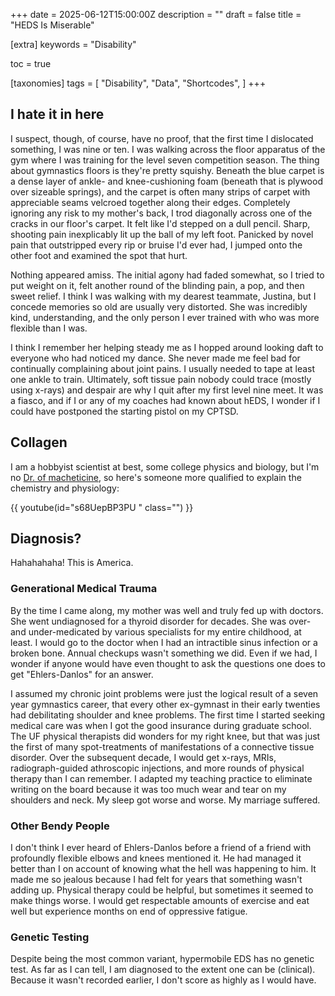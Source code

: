 +++
date = 2025-06-12T15:00:00Z
description = ""
draft = false
title = "HEDS Is Miserable"

[extra]
keywords = "Disability"

toc = true

[taxonomies]
tags = [
    "Disability",
    "Data",
    "Shortcodes",
]
+++

## I hate it in here

I suspect, though, of course, have no proof, that the first time I dislocated something, I was nine or ten. I was walking across the floor apparatus of the gym where I was training for the level seven competition season. The thing about gymnastics floors is they're pretty squishy. Beneath the blue carpet is a dense layer of ankle- and knee-cushioning foam (beneath that is plywood over sizeable springs), and the carpet is often many strips of carpet with appreciable seams velcroed together along their edges. Completely ignoring any risk to my mother's back, I trod diagonally across one of the cracks in our floor's carpet. It felt like I'd stepped on a dull pencil. Sharp, shooting pain inexplicably lit up the ball of my left foot. Panicked by novel pain that outstripped every rip or bruise I'd ever had, I jumped onto the other foot and examined the spot that hurt.

Nothing appeared amiss. The initial agony had faded somewhat, so I tried to put weight on it, felt another round of the blinding pain, a pop, and then sweet relief. I think I was walking with my dearest teammate, Justina, but I concede memories so old are usually very distorted. She was incredibly kind, understanding, and the only person I ever trained with who was more flexible than I was.

I think I remember her helping steady me as I hopped around looking daft to everyone who had noticed my dance. She never made me feel bad for continually complaining about joint pains. I usually needed to tape at least one ankle to train. Ultimately, soft tissue pain nobody could trace (mostly using x-rays) and despair are why I quit after my first level nine meet. It was a fiasco, and if I or any of my coaches had known about hEDS, I wonder if I could have postponed the starting pistol on my CPTSD.

## Collagen

I am a hobbyist scientist at best, some college physics and biology, but I'm no [Dr. of macheticine](https://en.wikipedia.org/wiki/Robert_Evans_(journalist)), so here's someone more qualified to explain the chemistry and physiology:

{{ youtube(id="s68UepBP3PU " class="") }}

## Diagnosis?

Hahahahaha! This is America.

### Generational Medical Trauma

By the time I came along, my mother was well and truly fed up with doctors. She went undiagnosed for a thyroid disorder for decades. She was over- and under-medicated by various specialists for my entire childhood, at least. I would go to the doctor when I had an intractible sinus infection or a broken bone. Annual checkups wasn't something we did. Even if we had, I wonder if anyone would have even thought to ask the questions one does to get "Ehlers-Danlos" for an answer.

I assumed my chronic joint problems were just the logical result of a seven year gymnastics career, that every other ex-gymnast in their early twenties had debilitating shoulder and knee problems. The first time I started seeking medical care was when I got the good insurance during graduate school. The UF physical therapists did wonders for my right knee, but that was just the first of many spot-treatments of manifestations of a connective tissue disorder. Over the subsequent decade, I would get x-rays, MRIs, radiograph-guided athroscopic injections, and more rounds of physical therapy than I can remember. I adapted my teaching practice to eliminate writing on the board because it was too much wear and tear on my shoulders and neck. My sleep got worse and worse. My marriage suffered.

### Other Bendy People

I don't think I ever heard of Ehlers-Danlos before a friend of a friend with profoundly flexible elbows and knees mentioned it. He had managed it better than I on account of knowing what the hell was happening to him. It made me so jealous because I had felt for years that something wasn't adding up. Physical therapy could be helpful, but sometimes it seemed to make things worse. I would get respectable amounts of exercise and eat well but experience months on end of oppressive fatigue.

### Genetic Testing

Despite being the most common variant, hypermobile EDS has no genetic test. As far as I can tell, I am diagnosed to the extent one can be (clinical). Because it wasn't recorded earlier, I don't score as highly as I would have.

###
